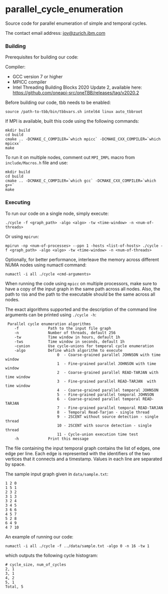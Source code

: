 # parallel_cycle_enumeration

Source code for parallel enumeration of simple and temporal cycles.

The contact email address: jov@zurich.ibm.com

### Building

Prerequisites for building our code:

Compiler: 
- GCC version 7 or higher
- MPICC compiler
- Intel Threading Building Blocks 2020 Update 2, available here: https://github.com/oneapi-src/oneTBB/releases/tag/v2020.2

Before building our code, tbb needs to be enabled:

```
source /path-to-tbb/bin/tbbvars.sh intel64 linux auto_tbbroot
```

If MPI is available, built this code using the following commands:

```
mkdir build
cd build
cmake .. -DCMAKE_C_COMPILER=`which mpicc` -DCMAKE_CXX_COMPILER=`which mpicxx`
make
```

To run it on multiple nodes, comment out `MPI_IMPL` macro from `include/Macros.h` file and use:
```
mkdir build
cd build
cmake .. -DCMAKE_C_COMPILER=`which gcc` -DCMAKE_CXX_COMPILER=`which g++`
make
```

### Executing

To run our code on a single node, simply execute:
```
./cycle -f <graph_path> -algo <algo> -tw <time-window> -n <num-of-threads>
```
Or using `mpirun`:

```
mpirun -np <num-of-processes> --ppn 1 -hosts <list-of-hosts> ./cycle -f <graph_path> -algo <algo> -tw <time-window> -n <num-of-threads>
```

Optionally, for better performance, interleave the memory across different NUMA nodes using numactl command:
```
numactl -i all ./cycle <cmd-arguments>
```

When running the code using `mpicc` on multiple processors, make sure to have a copy of the input graph in the same path across all nodes.
Also, the path to `tbb` and the path to the executable should be the same across all nodes.

The exact algorithms supported and the description of the command line arguments can be printed using `./cycle -h`: 
```
 Parallel cycle enumeration algorithms 
    -f             Path to the input file graph
    -n             Number of threads, default 256
    -tw            Time window in hours, default 1h
    -tws           Time window in seconds, default 1h
    -cunion        Use cycle-unions for temporal cycle enumeration
    -algo          Define which algorithm to execute
                       0  - Coarse-grained parallel JOHNSON with time window
                       1  - Fine-grained parallel JOHNSON with time window
                       2  - Coarse-grained parallel READ-TARJAN with time window
                       3  - Fine-grained parallel READ-TARJAN  with time window
                       4  - Coarse-grained parallel temporal JOHNSON
                       5  - Fine-grained parallel temporal JOHNSON
                       6  - Coarse-grained parallel temporal READ-TARJAN
                       7  - Fine-grained parallel temporal READ-TARJAN
                       8  - Temporal Read-Tarjan - single thread
                       9  - 2SCENT without source detection - single thread
                       10 - 2SCENT with source detection - single thread
                       11 - Cycle-union execution time test
    -h             Print this message
```

The file containing the input temporal graph contains the list of edges, one edge per line. Each edge is represented with the identifiers of the two vertices that it connects and a timestamp.
Values in each line are separated by space.

The sample input graph given in `data/sample.txt`:

```
1 2 0
1 5 1
2 3 2
3 1 3
3 2 4
3 4 5
3 6 6
4 5 7
5 2 8
6 4 9
4 7 10
```

An example of running our code:

```
numactl -i all ./cycle -f ../data/sample.txt -algo 0 -n 16 -tw 1
```

which outputs the following cycle histogram:
```
# cycle_size, num_of_cycles
2, 1
3, 1
4, 2
5, 1
Total, 5
```